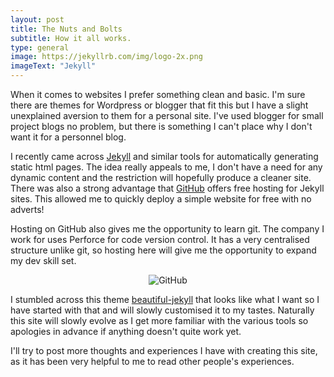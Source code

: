 ```yaml
---
layout: post
title: The Nuts and Bolts
subtitle: How it all works.
type: general
image: https://jekyllrb.com/img/logo-2x.png
imageText: "Jekyll"
---
```


When it comes to websites I prefer something clean and basic. I'm sure there are themes for Wordpress or blogger that fit this but I have a slight unexplained aversion to them for a personal site. I've used blogger for small project blogs no problem, but there is something I can't place why I don't want it for a personnel blog. 

I recently came across [Jekyll](https://jekyllrb.com/) and similar tools for automatically generating static html pages. The idea really appeals to me, I don't have a need for any dynamic content and the restriction will hopefully produce a cleaner site. There was also a strong advantage that [GitHub](https://github.com/) offers free hosting for Jekyll sites. This allowed me to quickly deploy a simple website for free with no adverts! 

Hosting on GitHub also gives me the opportunity to learn git. The company I work for uses Perforce for code version control. It has a very centralised structure unlike git, so hosting here will give me the opportunity to expand my dev skill set.

<p align="center">
  <img src="https://assets-cdn.github.com/images/modules/logos_page/GitHub-Mark.png" alt="GitHub"/>
</p>

I stumbled across this theme [beautiful-jekyll](http://deanattali.com/beautiful-jekyll/) that looks like what I want so I have started with that and will slowly customised it to my tastes. Naturally this site will slowly evolve as I get more familiar with the various tools so apologies in advance if anything doesn't quite work yet.

I'll try to post more thoughts and experiences I have with creating this site, as it has been very helpful to me to read other people's experiences.
